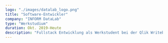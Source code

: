 ```yaml
---
logo: "./images/datalab_logo.png"
title: "Software-Entwickler"
company: "INFORM DataLab"
type: "Werkstudium"
duration: Okt. 2019-Heute
description: "Fullstack Entwicklung als Werkstudent bei der Qlik Writeback Lösung 'Write! by Inform'."
---
```

